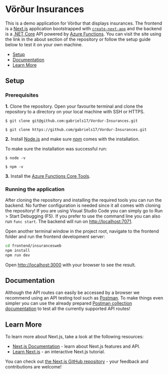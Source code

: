 # Vörður Insurances

This is a demo application for Vörður that displays insurances. The frontend is a [Next.js](https://nextjs.org/) application bootstrapped with [`create-next-app`](https://github.com/vercel/next.js/tree/canary/packages/create-next-app) and the backend is a [.NET Core](https://dotnet.microsoft.com/) API powered by [Azure Functions](https://azure.microsoft.com/en-us/services/functions/). You can visit the site using the link in the about section of the repository or follow the setup guide below to test it on your own machine.

* [Setup](#setup)
* [Documentation](#documentation)
* [Learn More](#learn-more)

## Setup

### Prerequisites

**1.** Clone the repository. Open your favourite terminal and clone the repository to a directory on your local machine with SSH or HTTPS.

`$ git clone git@github.com:gabriels17/Vordur-Insurances.git`

`$ git clone https://github.com/gabriels17/Vordur-Insurances.git`

**2.** Install [Node.js](https://nodejs.org/en/) and make sure [npm](https://www.npmjs.com/) comes with the installation.

To make sure the installation was successful run:

`$ node -v`

`$ npm -v`

**3.** Install the [Azure Functions Core Tools](https://docs.microsoft.com/en-us/azure/azure-functions/functions-run-local?tabs=windows%2Ccsharp%2Cbash#install-the-azure-functions-core-tools).

### Running the application

After cloning the repository and installing the required tools you can run the backend. No further configuration is needed since it all comes with cloning the repository! If you are using Visual Studio Code you can simply go to Run > Start Debugging (F5). If you prefer to use the command line you can also run `func start`. The backend will run on [http://localhost:7071](http://localhost:7071).

Open another terminal window in the project root, navigate to the frontend folder and run the frontend development server:

```bash
cd frontend/insurancesweb
npm install
npm run dev
```

Open [http://localhost:3000](http://localhost:3000) with your browser to see the result.

## Documentation

Although the API routes can easily be accessed by a browser we recommend using an API testing tool such as [Postman](https://www.postman.com/downloads/). To make things even simpler you can use the already prepared [Postman collection documentation](https://documenter.getpostman.com/view/6487412/TzXzEHng) to test all the currently supported API routes!

## Learn More

To learn more about Next.js, take a look at the following resources:

- [Next.js Documentation](https://nextjs.org/docs) - learn about Next.js features and API.
- [Learn Next.js](https://nextjs.org/learn) - an interactive Next.js tutorial.

You can check out [the Next.js GitHub repository](https://github.com/vercel/next.js/) - your feedback and contributions are welcome!
